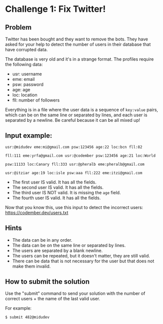 # Challenge 1: Fix Twitter!

## Problem

Twitter has been bought and they want to remove the bots. They have asked for your help to detect the number of users in their database that have corrupted data.

The database is very old and it's in a strange format. The profiles require the following data:

- usr: username
- eme: email
- psw: password
- age: age
- loc: location
- fll: number of followers

Everything is in a file where the user data is a sequence of `key:value` pairs, which can be on the same line or separated by lines, and each user is separated by a newline. Be careful because it can be all mixed up!

## Input example:

```
usr:@midudev eme:mi@gmail.com psw:123456 age:22 loc:bcn fll:82

fll:111 eme:yrfa@gmail.com usr:@codember psw:123456 age:21 loc:World

psw:11133 loc:Canary fll:333 usr:@pheralb eme:pheralb@gmail.com

usr:@itziar age:19 loc:isle psw:aaa fll:222 eme:itzi@gmail.com
```

- The first user IS valid. It has all the fields.
- The second user IS valid. It has all the fields.
- The third user IS NOT valid. It is missing the `age` field.
- The fourth user IS valid. It has all the fields.

Now that you know this, use this input to detect the incorrect users: https://codember.dev/users.txt

## Hints
- The data can be in any order.
- The data can be on the same line or separated by lines.
- The users are separated by a blank newline.
- The users can be repeated, but it doesn't matter, they are still valid.
- There can be data that is not necessary for the user but that does not make them invalid.

## How to submit the solution
Use the "submit" command to send your solution with the number of correct users + the name of the last valid user.

For example:
```
$ submit 482@midudev
```
